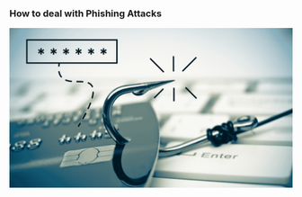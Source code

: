 ### How to deal with Phishing Attacks 
<img src = 'https://github.com/taruntiwarihp/raw_images/blob/master/hack1.png'>

